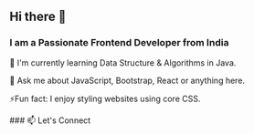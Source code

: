## Hi there 👋

<!--
**Jayant3105/Jayant3105** is a ✨ _special_ ✨ repository because its `README.md` (this file) appears on your GitHub profile.

Here are some ideas to get you started:

- 🔭 I’m currently working on ...
- 🌱 I’m currently learning ...
- 👯 I’m looking to collaborate on ...
- 🤔 I’m looking for help with ...
- 💬 Ask me about ...
- 📫 How to reach me: ...
- 😄 Pronouns: ...
- ⚡ Fun fact: ...
-->
<h3>I am a Passionate Frontend Developer from India</h3>
<p>🌱 I'm currently learning Data Structure & Algorithms in Java.</p>
<p>💬 Ask me about JavaScript, Bootstrap, React or anything here.</p>
<p>⚡Fun fact: I enjoy styling websites using core CSS.</p>
### 📫 Let's Connect
